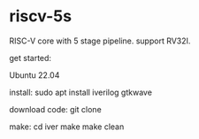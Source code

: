 # riscv-5s
RISC-V core with 5 stage pipeline.
support RV32I.

get started:

Ubuntu 22.04

install:
sudo apt install iverilog gtkwave

download code:
git clone 

make:
cd iver
make
make clean

